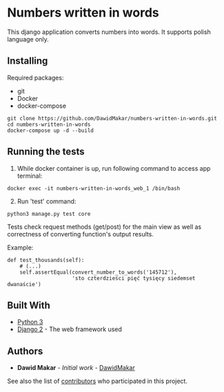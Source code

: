 # Numbers written in words

This django application converts numbers into words. It supports polish language only.

## Installing

Required packages:

* git
* Docker
* docker-compose

```
git clone https://github.com/DawidMakar/numbers-written-in-words.git
cd numbers-written-in-words
docker-compose up -d --build
```

## Running the tests

1. While docker container is up, run following command to access app terminal:
```
docker exec -it numbers-written-in-words_web_1 /bin/bash
```
2. Run 'test' command:
```
python3 manage.py test core
```

Tests check request methods (get/post) for the main view as well as correctness of converting function's output results.

Example:

```
def test_thousands(self):
    # (...)
    self.assertEqual(convert_number_to_words('145712'),
                     'sto czterdzieści pięć tysięcy siedemset dwanaście')
```

## Built With

* [Python 3](https://docs.python.org/3/)
* [Django 2](https://docs.djangoproject.com/en/2.1/) - The web framework used


## Authors

* **Dawid Makar** - *Initial work* - [DawidMakar](https://github.com/DawidMakar)

See also the list of [contributors](https://github.com/your/project/contributors) who participated in this project.
